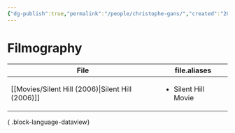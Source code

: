 ```yaml
---
{"dg-publish":true,"permalink":"/people/christophe-gans/","created":"2025-02-16","updated":"2025-03-13"}
---
```



# Filmography

| File                                                 | file.aliases                        |
| ---------------------------------------------------- | ----------------------------------- |
| [[Movies/Silent Hill (2006)\|Silent Hill (2006)]] | <ul><li>Silent Hill Movie</li></ul> |

{ .block-language-dataview}
